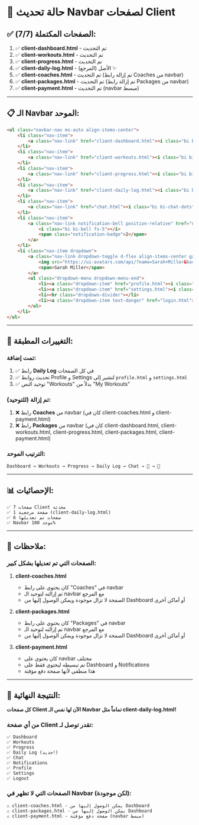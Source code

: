 # 🔄 حالة تحديث Navbar لصفحات Client

## ✅ الصفحات المكتملة (7/7):

1. ✅ **client-dashboard.html** - تم التحديث
2. ✅ **client-workouts.html** - تم التحديث
3. ✅ **client-progress.html** - تم التحديث
4. ✅ **client-daily-log.html** - الأصل (المرجع) ✨
5. ✅ **client-coaches.html** - تم التحديث (تم إزالة رابط Coaches من navbar)
6. ✅ **client-packages.html** - تم التحديث (تم إزالة رابط Packages من navbar)
7. ✅ **client-payment.html** - تم التحديث (navbar مبسط)

---

## 📋 الـ Navbar الموحد:

```html
<ul class="navbar-nav ms-auto align-items-center">
    <li class="nav-item">
        <a class="nav-link" href="client-dashboard.html"><i class="bi bi-speedometer2"></i> Dashboard</a>
    </li>
    <li class="nav-item">
        <a class="nav-link" href="client-workouts.html"><i class="bi bi-lightning"></i> Workouts</a>
    </li>
    <li class="nav-item">
        <a class="nav-link" href="client-progress.html"><i class="bi bi-graph-up"></i> Progress</a>
    </li>
    <li class="nav-item">
        <a class="nav-link" href="client-daily-log.html"><i class="bi bi-journal-text"></i> Daily Log</a>
    </li>
    <li class="nav-item">
        <a class="nav-link" href="chat.html"><i class="bi bi-chat-dots"></i> Chat</a>
    </li>
    <li class="nav-item">
        <a class="nav-link notification-bell position-relative" href="notifications.html">
            <i class="bi bi-bell fs-5"></i>
            <span class="notification-badge">2</span>
        </a>
    </li>
    <li class="nav-item dropdown">
        <a class="nav-link dropdown-toggle d-flex align-items-center gap-2" href="#" role="button" data-bs-toggle="dropdown">
            <img src="https://ui-avatars.com/api/?name=Sarah+Miller&background=6366f1&color=fff" alt="Client" class="user-avatar">
            <span>Sarah Miller</span>
        </a>
        <ul class="dropdown-menu dropdown-menu-end">
            <li><a class="dropdown-item" href="profile.html"><i class="bi bi-person me-2"></i> Profile</a></li>
            <li><a class="dropdown-item" href="settings.html"><i class="bi bi-gear me-2"></i> Settings</a></li>
            <li><hr class="dropdown-divider"></li>
            <li><a class="dropdown-item text-danger" href="login.html"><i class="bi bi-box-arrow-right me-2"></i> Logout</a></li>
        </ul>
    </li>
</ul>
```

---

## 🎯 التغييرات المطبقة:

### **تمت إضافة:**
1. ✅ رابط **Daily Log** في كل الصفحات
2. ✅ تحديث روابط Profile و Settings لتشير إلى `profile.html` و `settings.html`
3. ✅ توحيد النص "Workouts" بدلاً من "My Workouts"

### **تم إزالة (للتوحيد):**
1. ❌ رابط **Coaches** من navbar (كان في client-coaches.html و client-payment.html)
2. ❌ رابط **Packages** من navbar (كان في client-dashboard.html, client-workouts.html, client-progress.html, client-packages.html, client-payment.html)

### **الترتيب الموحد:**
```
Dashboard → Workouts → Progress → Daily Log → Chat → 🔔 → 👤
```

---

## 📊 الإحصائيات:

```
✅ 7 صفحات Client محدثة
✅ 1 صفحة مرجعية (client-daily-log.html)
✅ 6 صفحات تم تعديلها
✅ Navbar موحد 100%
```

---

## 📝 ملاحظات:

### **الصفحات التي تم تعديلها بشكل كبير:**

1. **client-coaches.html**
   - كان يحتوي على رابط "Coaches" في navbar
   - تم إزالته لتوحيد الـ navbar مع المرجع
   - الصفحة لا تزال موجودة ويمكن الوصول إليها من Dashboard أو أماكن أخرى

2. **client-packages.html**
   - كان يحتوي على رابط "Packages" في navbar
   - تم إزالته لتوحيد الـ navbar مع المرجع
   - الصفحة لا تزال موجودة ويمكن الوصول إليها من Dashboard أو أماكن أخرى

3. **client-payment.html**
   - كان يحتوي على navbar مختلف
   - تم تبسيطه ليحتوي فقط على Dashboard و Notifications
   - هذا منطقي لأنها صفحة دفع مؤقتة

---

## 🎉 النتيجة النهائية:

**كل صفحات Client الآن لها نفس الـ Navbar تماماً مثل client-daily-log.html!**

### **من أي صفحة Client تقدر توصل لـ:**
```
✅ Dashboard
✅ Workouts
✅ Progress
✅ Daily Log (جديد!)
✅ Chat
✅ Notifications
✅ Profile
✅ Settings
✅ Logout
```

### **الصفحات التي لا تظهر في Navbar (لكن موجودة):**
```
⚠️ client-coaches.html - يمكن الوصول إليها من Dashboard
⚠️ client-packages.html - يمكن الوصول إليها من Dashboard
⚠️ client-payment.html - صفحة دفع مؤقتة (navbar مبسط)
```
